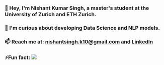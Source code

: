 ### 👋 Hey, I'm Nishant Kumar Singh, a master's student at the University of Zurich and ETH Zurich.
### 🌱 I'm curious about developing Data Science and NLP models.
### 📫 Reach me at: [nishantsingh.k10@gmail.com](mailto:nishantsingh.k10@gmail.com) and [LinkedIn](https://www.linkedin.com/in/nishant-singh-59697421a/)

### ⚡Fun fact: ![](https://komarev.com/ghpvc/?username=nishantt007)

<!--
**nishantt007/nishantt007** is a ✨ _special_ ✨ repository because its `README.md` (this file) appears on your GitHub profile.

Here are some ideas to get you started:

- 🔭 I’m currently working on ...
- 🌱 I’m currently learning ...
- 👯 I’m looking to collaborate on ...
- 🤔 I’m looking for help with ...
- 💬 Ask me about ...
- 📫 How to reach me: ...
- 😄 Pronouns: ...
- ⚡ Fun fact: ...
-->

